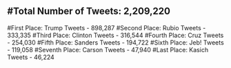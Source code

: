 #Total Number of Tweets: 2,209,220 
---
#First Place: Trump Tweets - 898,287
#Second Place: Rubio Tweets - 333,335
#Third Place: Clinton Tweets - 316,544
#Fourth Place: Cruz Tweets - 254,030
#Fifth Place: Sanders Tweets - 194,722
#Sixth Place: Jeb! Tweets - 119,058
#Seventh Place: Carson Tweets - 47,940
#Last Place: Kasich Tweets - 46,224
